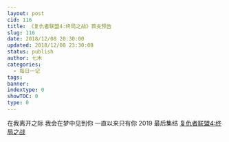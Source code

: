 ```yaml
---
layout: post
cid: 116
title: 《复仇者联盟4:终局之战》首支预告
slug: 116
date: 2018/12/08 20:30:00
updated: 2018/12/08 23:30:08
status: publish
author: 七木
categories: 
  - 每日一记
tags: 
banner: 
indextype: 0
showTOC: 0
type: 0
---
```



在我离开之际 我会在梦中见到你
一直以来只有你
2019 最后集结
[复仇者联盟4:终局之战][1]


  [1]: https://v.qq.com/x/page/g0810xrdfik.html
